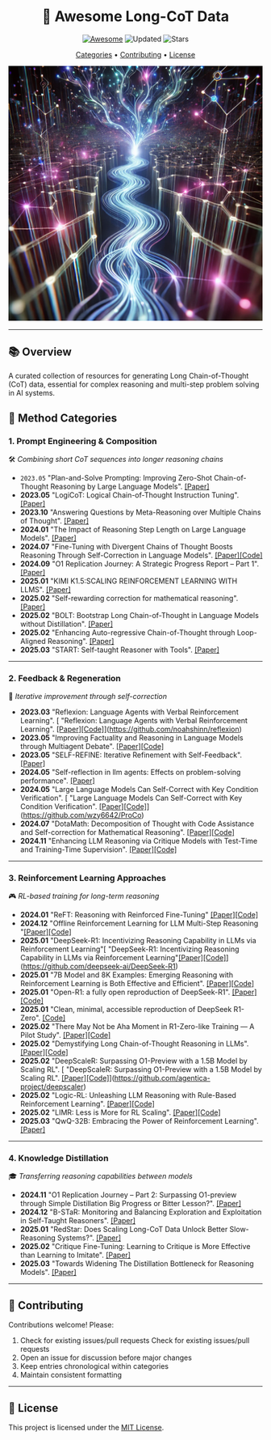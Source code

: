 <h1 align="center">
📝 Awesome Long-CoT Data
</h1>
<div align="center">

[![Awesome](https://awesome.re/badge.svg)](https://awesome.re) 
![Updated](https://img.shields.io/badge/Updated-July_2024-blue)
![Stars](https://img.shields.io/github/stars/Goodman-liyu/Awesome-Long-CoT-Data?color=yellow&labelColor=555555)
</div>

<div align="center">
  <a href="#method-categories">Categories</a> •
  <a href="#contributing">Contributing</a> •
  <a href="#license">License</a>
</div>

<p align="center">
  <img src="long_cot.webp" width="512">
</p>

---

## 📚 Overview
A curated collection of resources for generating Long Chain-of-Thought (CoT) data, essential for complex reasoning and multi-step problem solving in AI systems.

## 🧠 Method Categories

### 1. **Prompt Engineering & Composition**
🛠️ _Combining short CoT sequences into longer reasoning chains_
* `2023.05` "Plan-and-Solve Prompting: Improving Zero-Shot Chain-of-Thought Reasoning by Large Language Models". [[Paper]](https://arxiv.org/abs/2305.04091)
* **2023.05** "LogiCoT: Logical Chain-of-Thought Instruction Tuning". [[Paper]](https://arxiv.org/abs/2305.12147)
* **2023.10** "Answering Questions by Meta-Reasoning over Multiple Chains of Thought". [[Paper]](https://aclanthology.org/2023.emnlp-main.364.pdf)
* **2024.01** "The Impact of Reasoning Step Length on Large Language Models". [[Paper]](https://aclanthology.org/2024.findings-acl.108.pdf)
* **2024.07** "Fine-Tuning with Divergent Chains of Thought Boosts Reasoning Through Self-Correction in Language Models". [[Paper]](https://arxiv.org/abs/2407.03181)[[Code]](https://github.com/UKPLab/arxiv2024-divergent-cot)
* **2024.09** "O1 Replication Journey: A Strategic Progress Report – Part 1". [[Paper]](https://arxiv.org/pdf/2410.18982)
* **2025.01** "KIMI K1.5:SCALING REINFORCEMENT LEARNING WITH LLMS". [[Paper]](https://arxiv.org/pdf/2501.12599v1)
* **2025.02** "Self-rewarding correction for mathematical reasoning". [[Paper]](https://arxiv.org/abs/2502.19613)
* **2025.02** "BOLT: Bootstrap Long Chain-of-Thought in Language Models without Distillation". [[Paper]](https://arxiv.org/abs/2502.03860)
* **2025.02** "Enhancing Auto-regressive Chain-of-Thought through Loop-Aligned Reasoning". [[Paper]](https://arxiv.org/abs/2502.08482)
* **2025.03** "START: Self-taught Reasoner with Tools". [[Paper]](https://arxiv.org/abs/2503.04625)

---

### 2. **Feedback & Regeneration**
🔄 _Iterative improvement through self-correction_
* **2023.03** "Reflexion: Language Agents with Verbal Reinforcement Learning". [ "Reflexion: Language Agents with Verbal Reinforcement Learning". [[Paper]](https://arxiv.org/abs/2303.11366)[](https://arxiv.org/abs/2303.11366)[[Code]](https://github.com/noahshinn/reflexion)](https://github.com/noahshinn/reflexion)
* **2023.05** "Improving Factuality and Reasoning in Language Models through Multiagent Debate". [[Paper]](https://arxiv.org/abs/2305.14325)[[Code]](https://github.com/composable-models/llm_multiagent_debate)
* **2023.05** "SELF-REFINE: Iterative Refinement with Self-Feedback". [[Paper]](https://arxiv.org/abs/2303.17651)
* **2024.05** "Self-reflection in llm agents: Effects on problem-solving performance". [[Paper]](https://arxiv.org/abs/2405.06682)
* **2024.05** "Large Language Models Can Self-Correct with Key Condition Verification". [ "Large Language Models Can Self-Correct with Key Condition Verification". [[Paper]](https://arxiv.org/abs/2405.14092v3)[](https://arxiv.org/abs/2405.14092v3)[[Code]](https://github.com/wzy6642/ProCo)](https://github.com/wzy6642/ProCo)
* **2024.07** "DotaMath: Decomposition of Thought with Code Assistance and Self-correction for Mathematical Reasoning". [[Paper]](https://arxiv.org/abs/2407.04078)[[Code]](https://github.com/ChengpengLi1003/DotaMath)
* **2024.11** "Enhancing LLM Reasoning via Critique Models with Test-Time and Training-Time Supervision". [[Paper]](https://arxiv.org/abs/2411.16579)[[Code]](https://github.com/WooooDyy/MathCritique)

---

### 3. **Reinforcement Learning Approaches**
🎮 _RL-based training for long-term reasoning_
* **2024.01** "ReFT: Reasoning with Reinforced Fine-Tuning" [[Paper]](https://arxiv.org/abs/2401.08967)[[Code]](https://github.com/lqtrung1998/mwp_ReFT)
* **2024.12** "Offline Reinforcement Learning for LLM Multi-Step Reasoning
"[[Paper]](https://arxiv.org/abs/2412.16145)[[Code]](https://github.com/jwhj/OREO)
* **2025.01** "DeepSeek-R1: Incentivizing Reasoning Capability in LLMs via Reinforcement Learning"[ "DeepSeek-R1: Incentivizing Reasoning Capability in LLMs via Reinforcement Learning"[[Paper]](https://arxiv.org/abs/2501.12948)[](https://arxiv.org/abs/2501.12948)[[Code]](https://github.com/deepseek-ai/DeepSeek-R1)](https://github.com/deepseek-ai/DeepSeek-R1)
* **2025.01** "7B Model and 8K Examples: Emerging Reasoning with Reinforcement Learning is Both Effective and Efficient". [[Paper]](https://hkust-nlp.notion.site/simplerl-reason)[[Code]](https://github.com/hkust-nlp/simpleRL-reason)
* **2025.01** "Open-R1: a fully open reproduction of DeepSeek-R1". [[Paper]](https://huggingface.co/blog/open-r1)[[Code]](https://github.com/huggingface/open-r1)
* **2025.01** "Clean, minimal, accessible reproduction of DeepSeek R1-Zero". [[Code]](https://github.com/Jiayi-Pan/TinyZero)
* **2025.02** "There May Not be Aha Moment in R1-Zero-like Training — A Pilot Study". [[Paper]](https://oatllm.notion.site/oat-zero)[[Code]](https://github.com/sail-sg/oat-zero?tab=readme-ov-file)
* **2025.02** "Demystifying Long Chain-of-Thought Reasoning in LLMs". [[Paper]](https://arxiv.org/abs/2502.03373)[[Code]](https://github.com/eddycmu/demystify-long-cot)
* **2025.02** "DeepScaleR: Surpassing O1-Preview with a 1.5B Model by Scaling RL". [ "DeepScaleR: Surpassing O1-Preview with a 1.5B Model by Scaling RL". [[Paper]](https://pretty-radio-b75.notion.site/DeepScaleR-Surpassing-O1-Preview-with-a-1-5B-Model-by-Scaling-RL-19681902c1468005bed8ca303013a4e2)[](https://pretty-radio-b75.notion.site/DeepScaleR-Surpassing-O1-Preview-with-a-1-5B-Model-by-Scaling-RL-19681902c1468005bed8ca303013a4e2)[[Code]](https://github.com/agentica-project/deepscaler)](https://github.com/agentica-project/deepscaler)
* **2025.02** "Logic-RL: Unleashing LLM Reasoning with Rule-Based Reinforcement Learning". [[Paper]](https://arxiv.org/abs/2502.14768)[[Code]](https://github.com/Unakar/Logic-RL)
* **2025.02** "LIMR: Less is More for RL Scaling". [[Paper]](https://arxiv.org/pdf/2502.11886)[[Code]](https://github.com/GAIR-NLP/LIMR)
* **2025.03** "QwQ-32B: Embracing the Power of Reinforcement Learning". [[Paper]](https://qwenlm.github.io/blog/qwq-32b/)

---

### 4. **Knowledge Distillation**
🎓 _Transferring reasoning capabilities between models_
* **2024.11** "O1 Replication Journey – Part 2: Surpassing O1-preview through Simple Distillation Big Progress or Bitter Lesson?". [[Paper]](https://arxiv.org/pdf/2411.16489)
* **2024.12** "B-STaR: Monitoring and Balancing Exploration and Exploitation in Self-Taught Reasoners". [[Paper]](https://arxiv.org/abs/2412.17256)
* **2025.01** "RedStar: Does Scaling Long-CoT Data Unlock Better Slow-Reasoning Systems?". [[Paper]](https://arxiv.org/pdf/2501.11284)
* **2025.02** "Critique Fine-Tuning: Learning to Critique is More Effective than Learning to Imitate". [[Paper]](https://arxiv.org/abs/2501.17703)
* **2025.03** "Towards Widening The Distillation Bottleneck for Reasoning Models". [[Paper]](https://arxiv.org/abs/2503.01461)

---

## 🤝 Contributing
Contributions welcome! Please:
1. Check for existing issues/pull requests Check for existing issues/pull requests
2. Open an issue for discussion before major changes
3. Keep entries chronological within categories
4. Maintain consistent formatting

---

## 📜 License
This project is licensed under the [MIT License](LICENSE).
